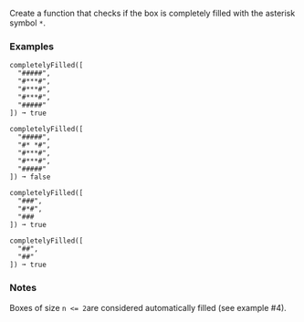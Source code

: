 Create a function that checks if the box is completely filled with the asterisk symbol `*`.


### Examples ###
    completelyFilled([
      "#####",
      "#***#",
      "#***#",
      "#***#",
      "#####"
    ]) ➞ true

    completelyFilled([
      "#####",
      "#* *#",
      "#***#",
      "#***#",
      "#####"
    ]) ➞ false

    completelyFilled([
      "###",
      "#*#",
      "###
    ]) ➞ true

    completelyFilled([
      "##",
      "##"
    ]) ➞ true


### Notes ###
Boxes of size `n <= 2`are considered automatically filled (see example #4).